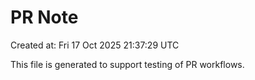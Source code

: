 # PR Note

Created at: Fri 17 Oct 2025 21:37:29 UTC

This file is generated to support testing of PR workflows.
